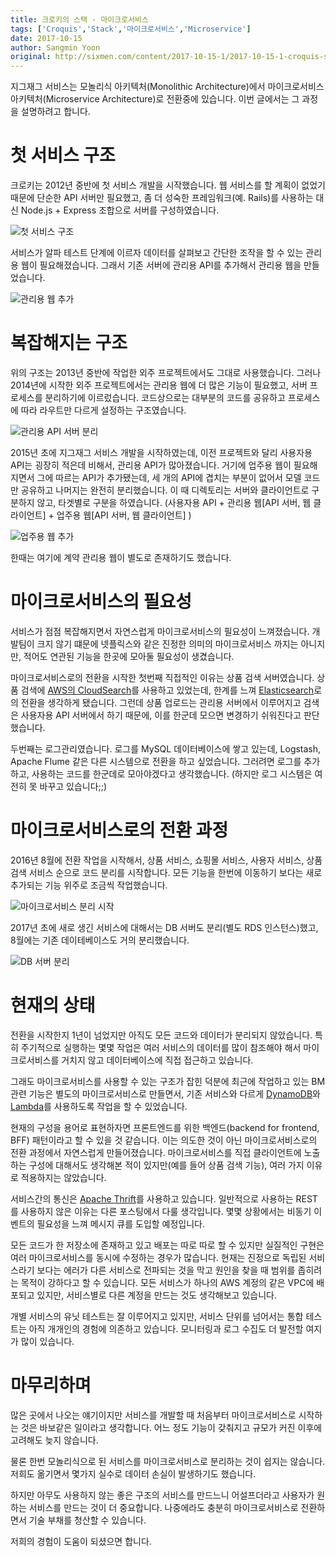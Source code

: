 ```yaml
---
title: 크로키의 스택 - 마이크로서비스
tags: ['Croquis','Stack','마이크로서비스','Microservice']
date: 2017-10-15
author: Sangmin Yoon
original: http://sixmen.com/content/2017-10-15-1/2017-10-15-1-croquis-stack-microservice/
---
```


지그재그 서비스는 모놀리식 아키텍처(Monolithic Architecture)에서
마이크로서비스 아키텍처(Microservice Architecture)로 전환중에 있습니다.
이번 글에서는 그 과정을 설명하려고 합니다.

<!--more-->

# 첫 서비스 구조

크로키는 2012년 중반에 첫 서비스 개발을 시작했습니다.
웹 서비스를 할 계획이 없었기 때문에 단순한 API 서버만 필요했고,
좀 더 성숙한 프레임워크(예. Rails)를 사용하는 대신 Node.js + Express 조합으로 서버를 구성하였습니다.

![첫 서비스 구조](/img/content/2017-10-15-1/2017-10-15-1-01.png)

서비스가 알파 테스트 단계에 이르자 데이터를 살펴보고 간단한 조작을 할 수 있는 관리용 웹이 필요해졌습니다.
그래서 기존 서버에 관리용 API를 추가해서 관리용 웹을 만들었습니다.

![관리용 웹 추가](/img/content/2017-10-15-1/2017-10-15-1-02.png)

# 복잡해지는 구조

위의 구조는 2013년 중반에 작업한 외주 프로젝트에서도 그대로 사용했습니다.
그러나 2014년에 시작한 외주 프로젝트에서는 관리용 웹에 더 많은 기능이 필요했고, 서버 프로세스를 분리하기에 이르렀습니다.
코드상으로는 대부분의 코드를 공유하고 프로세스에 따라 라우트만 다르게 설정하는 구조였습니다.

![관리용 API 서버 분리](/img/content/2017-10-15-1/2017-10-15-1-03.png)

2015년 초에 지그재그 서비스 개발을 시작하였는데,
이전 프로젝트와 달리 사용자용 API는 굉장히 적은데 비해서, 관리용 API가 많아졌습니다.
거기에 업주용 웹이 필요해지면서 그에 따르는 API가 추가됐는데,
세 개의 API에 겹치는 부분이 없어서 모델 코드만 공유하고 나머지는 완전히 분리했습니다.
이 때 디렉토리는 서버와 클라이언트로 구분하지 않고, 타겟별로 구분을 하였습니다.
(사용자용 API + 관리용 웹[API 서버, 웹 클라이언트] + 업주용 웹[API 서버, 웹 클라이언트] )

![업주용 웹 추가](/img/content/2017-10-15-1/2017-10-15-1-04.png)

한때는 여기에 계약 관리용 웹이 별도로 존재하기도 했습니다.

# 마이크로서비스의 필요성

서비스가 점점 복잡해지면서 자연스럽게 마이크로서비스의 필요성이 느껴졌습니다.
개발팀이 크지 않기 떄문에 넷플릭스와 같은 진정한 의미의 마이크로서비스 까지는 아니지만,
적어도 연관된 기능을 한곳에 모아둘 필요성이 생겼습니다.

마이크로서비스로의 전환을 시작한 첫번째 직접적인 이유는 상품 검색 서버였습니다.
상품 검색에 [AWS의 CloudSearch](https://aws.amazon.com/ko/cloudsearch/)를 사용하고 있었는데,
한계를 느껴 [Elasticsearch](https://www.elastic.co/)로의 전환을 생각하게 됐습니다.
그런데 상품 업로드는 관리용 서버에서 이루어지고 검색은 사용자용 API 서버에서 하기 때문에, 이를 한군데 모으면 변경하기 쉬워진다고 판단했습니다.

두번째는 로그관리였습니다. 로그를 MySQL 데이터베이스에 쌓고 있는데, Logstash, Apache Flume 같은 다른 시스템으로 전환을 하고 싶었습니다.
그러려면 로그를 추가하고, 사용하는 코드를 한군데로 모아야겠다고 생각했습니다. (하지만 로그 시스템은 여전히 못 바꾸고 있습니다;;)

# 마이크로서비스로의 전환 과정

2016년 8월에 전환 작업을 시작해서, 상품 서비스, 쇼핑몰 서비스, 사용자 서비스, 상품 검색 서비스 순으로 코드 분리를 시작합니다.
모든 기능을 한번에 이동하기 보다는 새로 추가되는 기능 위주로 조금씩 작업했습니다.

![마이크로서비스 분리 시작](/img/content/2017-10-15-1/2017-10-15-1-05.png)

2017년 초에 새로 생긴 서비스에 대해서는 DB 서버도 분리(별도 RDS 인스턴스)했고, 8월에는 기존 데이테베이스도 거의 분리했습니다.

![DB 서버 분리](/img/content/2017-10-15-1/2017-10-15-1-06.png)

# 현재의 상태

전환을 시작한지 1년이 넘었지만 아직도 모든 코드와 데이터가 분리되지 않았습니다.
특히 주기적으로 실행하는 몇몇 작업은 여러 서비스의 데이터를 많이 참조해야 해서 마이크로서비스를 거치지 않고 데이터베이스에 직접 접근하고 있습니다.

그래도 마이크로서비스를 사용할 수 있는 구조가 잡힌 덕분에 최근에 작업하고 있는 BM 관련 기능은 별도의 마이크로서비스로 만들면서,
기존 서비스와 다르게 [DynamoDB](https://aws.amazon.com/dynamodb/)와
[Lambda](https://aws.amazon.com/lambda/)를 사용하도록 작업을 할 수 있었습니다.

현재의 구성을 용어로 표현하자면 프론트엔드를 위한 백엔드(backend for frontend, BFF) 패턴이라고 할 수 있을 것 같습니다.
이는 의도한 것이 아닌 마이크로서비스로의 전환 과정에서 자연스럽게 만들어졌습니다.
마이크로서비스를 직접 클라이언트에 노출하는 구성에 대해서도 생각해본 적이 있지만(예를 들어 상품 검색 기능),
여러 가지 이유로 적용하지는 않았습니다.

서비스간의 통신은 [Apache Thrift](https://thrift.apache.org/)를 사용하고 있습니다.
일반적으로 사용하는 REST를 사용하지 않은 이유는 다른 포스팅에서 다룰 생각입니다.
몇몇 상황에서는 비동기 이벤트의 필요성을 느껴 메시지 큐를 도입할 예정입니다.

모든 코드가 한 저장소에 존재하고 있고 배포는 따로 따로 할 수 있지만 실질적인 구현은 여러 마이크로서비스를 동시에 수정하는 경우가 많습니다.
현재는 진정으로 독립된 서비스라기 보다는 에러가 다른 서비스로 전파되는 것을 막고 원인을 찾을 때 범위를 좁히려는 목적이 강하다고 할 수 있습니다.
모든 서비스가 하나의 AWS 계정의 같은 VPC에 배포되고 있지만, 서비스별로 다른 계정을 만드는 것도 생각해보고 있습니다.

개별 서비스의 유닛 테스트는 잘 이루어지고 있지만, 서비스 단위를 넘어서는 통합 테스트는 아직 개개인의 경험에 의존하고 있습니다.
모니터링과 로그 수집도 더 발전할 여지가 많이 있습니다.

# 마무리하며

많은 곳에서 나오는 얘기이지만 서비스를 개발할 때 처음부터 마이크로서비스로 시작하는 것은 바보같은 일이라고 생각합니다.
어느 정도 기능이 갖춰지고 규모가 커진 이후에 고려해도 늦지 않습니다.

물론 한번 모놀리식으로 된 서비스를 마이크로서비스로 분리하는 것이 쉽지는 않습니다.
저희도 옮기면서 몇가지 실수로 데이터 손실이 발생하기도 했습니다.

하지만 아무도 사용하지 않는 좋은 구조의 서비스를 만드느니 어설프더라고 사용자가 원하는 서비스를 만드는 것이 더 중요합니다.
나중에라도 충분히 마이크로서비스로 전환하면서 기술 부채를 청산할 수 있습니다.

저희의 경험이 도움이 되셨으면 합니다.
